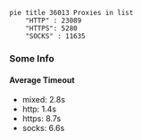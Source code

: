 
```mermaid
pie title 36013 Proxies in list
    "HTTP" : 23089
    "HTTPS": 5280
    "SOCKS" : 11635
```

### Some Info
#### Average Timeout

- mixed: 2.8s
- http: 1.4s
- https: 8.7s
- socks: 6.6s